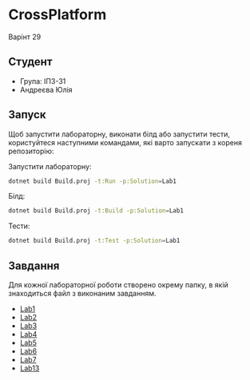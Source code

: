 # CrossPlatform
Варінт 29

## Студент
- Група: ІПЗ-31
- Андреєва Юлія

## Запуск
Щоб запустити лабораторну, виконати білд або запустити тести, користуйтеся наступними командами, які варто запускати з кореня репозиторію:

Запустити лабораторну:
```bash
dotnet build Build.proj -t:Run -p:Solution=Lab1
```

Білд:
```bash
dotnet build Build.proj -t:Build -p:Solution=Lab1
```

Тести:
```bash
dotnet build Build.proj -t:Test -p:Solution=Lab1
```

## Завдання
Для кожної лабораторної роботи створено окрему папку, в якій знаходиться файл з виконаним завданням.

- [Lab1](./Lab1)
- [Lab2](./Lab2)
- [Lab3](./Lab3)
- [Lab4](./Lab4)
- [Lab5](./Lab5)
- [Lab6](./Lab6)
- [Lab7](./Lab7)
- [Lab13](./Lab13)